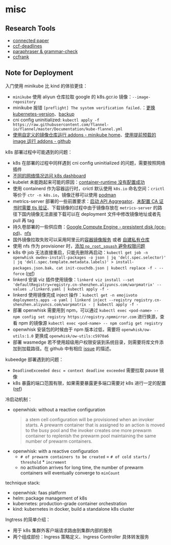 # misc

## Research Tools

- [connected paper](https://www.connectedpapers.com/)
- [ccf-deadlines](https://ccfddl.github.io/)
- [paraphraser & grammar-check](https://quillbot.com/)
- [ccfrank](https://github.com/WenyanLiu/CCFrank4dblp)

## Note for Deployment

入门使用 minikube 比 kind 的体验更佳：

- `minikube` 使用 aliyun 仓库拉取 google 的 k8s.gcr.io 镜像：`--image-repository`
- minikube 报错 `[preflight] The system verification failed.`：[更换 kubernetes-version](https://github.com/kubernetes/minikube/issues/15026)、[backup](https://github.com/kubernetes/minikube/issues/14477)
- cni config uninitialized: `kubectl apply -f https://raw.githubusercontent.com/flannel-io/flannel/master/Documentation/kube-flannel.yml`
- [使用自定义的镜像仓库运行 addons - minikube home](https://minikube.sigs.k8s.io/docs/handbook/addons/custom-images/)、[使用提前预载的 image 运行 addons - github](https://github.com/kubernetes/minikube/issues/10877)

k8s 部署过程中可能遇到的问题：

- k8s 在部署的过程中同样遇到 cni config uninitialized 的问题，需要按照网络插件
- [不同的网络情况访问 k8s dashboard](https://segmentfault.com/a/1190000023130407)
- kubelet 未能跑起来可能的原因：[container-runtime 没有配置成功](https://kubernetes.io/zh-cn/docs/setup/production-environment/container-runtimes)
- 使用 containerd 作为容器运行时，crictl 默认使用 `k8s.io` 命名空间：`crictl` 等价于 `ctr -n k8s.io`，镜像迁移可以使用 [podman](https://stackoverflow.com/questions/74595501/how-to-move-a-containerd-image-to-different-namespace)
- metrics-server 部署的一些前置要求：[启动 API Aggregator](https://www.cnblogs.com/lfl17718347843/p/14283796.html)、[未配置 CA 证书时需要 tls 验证](https://www.yeluohuakai.com/posts/2022/05/8635d5dd)、下载镜像的过程中由于镜像存放在 `metrics-server` 的路径下国内镜像无法直接下载可以在 deployment 文件中修改镜像地址或者先 pull 再 tag
- 持久卷部署的一些供应商：[Google Compute Engine - presistent disk (gce-pd)](https://cloud.google.com/compute/docs/disks/add-persistent-disk)、[nfs](https://github.com/kubernetes-sigs/nfs-subdir-external-provisioner)
- 国外镜像拉取失败可以采用阿里云的[容器镜像服务](https://cr.console.aliyun.com/cn-shenzhen/instances) 或者 [自建私有仓库](https://docs.docker.com/registry/deploying/)
- 使用 nfs 作为 provisioner 时，[添加 `no_root_squash` 避免权限问题](https://blog.csdn.net/m0_46090675/article/details/122276216)
- k8s 中 job 无法直接重启，只能先删除再启动：`kubectl get job -n openwhisk owdev-install-packages -o json | jq 'del(.spec.selector)' | jq 'del(.spec.template.metadata.labels)' > install-packages.json.bak`、`cat init-couchdb.json | kubectl replace -f - --force` ([ref](https://serverfault.com/questions/809632/is-it-possible-to-rerun-kubernetes-job))
- linkerd 安装 viz 插件使用镜像：`linkerd viz install --set 'defaultRegistry=registry.cn-shenzhen.aliyuncs.com/warpmatrix' --values ./linkerd.yaml | kubectl apply -f -`
- linkerd 使用镜像完成 inject 操作：`kubectl get -n emojivoto deployments.apps -o yaml | linkerd inject --registry registry.cn-shenzhen.aliyuncs.com/warpmatrix - | kubectl apply -f -`
- 部署 openwhisk 需要用到 npm，可以通过 `kubectl exec <pod-name> -- npm config set registry https://registry.npmmirror.com` 进行换源，查看 npm 的镜像源 `kubectl exec <pod-name> -- npm config get registry`
- openwhisk 安装包的时候由于 npm 版本过低，需要将 `openwhisk/ow-utils:1.0` 更换成 `openwhisk/ow-utils:c5970a6`
- 部署 wasmedge 若不使用超级用户权限安装到系统目录，则需要将库文件添加到加载路径。在 github 中有相应 [issue](https://github.com/containers/crun/issues/1046) 的描述。

kubeedge 部署遇到的问题：

- `DeadlineExceeded desc = context deadline exceeded` 需要拉取 pause 镜像
- k8s 暴露的端口范围有限，如果需要暴露更多端口需要对 k8s 进行一定的配置 ([ref](https://blog.csdn.net/zhangjunli/article/details/122507879))

冷启动机制：

- openwhisk: without a reactive configuration
  > a stem cell configuration will be provisioned when an invoker starts. A prewarm container that is assigned to an action is moved to the busy pool and the invoker creates one more prewarm container to replenish the prewarm pool maintaining the same number of prewarm containers.
- openwhisk: with a reactive configuration
  - `# of prewarm containers to be created` = `# of cold starts` / `threshold` * `increment`
  - no activation arrives for long time, the number of prewarm containers will eventually converge to `minCount`

technique stack:

- openwhisk: faas platform
- helm: package management of k8s
- kubernetes: production-grade container orchestration
- kind: kubernetes in docker, build a standalone k8s cluster

Ingtress 的简单介绍：

- 用于 k8s 集群外客户端请求路由到集群内部的服务
- 两个组成部份：Ingress 策略定义、Ingress Controller 具体转发服务
